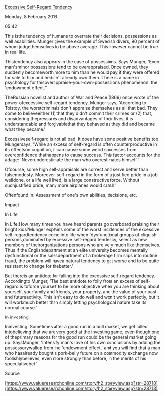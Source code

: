 [Excessive Self-Regard Tendency ](http://k2invest.blogspot.in/2016/01/excessive-self-regard-tendency.html)

Monday, 8 February 2016

05:42

This isthe tendency of humans to overrate their decisions, possessions as well asabilities. Munger gives the example of Swedish divers, 90 percent of whom judgethemselves to be above average. This however cannot be true in real life. 

Thistendency also appears in the case of possessions. Says Munger, 'Even man'sminor possessions tend to be overappraised. Once owned, they suddenly becomeworth more to him than he would pay if they were offered for sale to him and hedidn't already own them. There is a name in psychology for thisoverappraise-your-own-possessions phenomenon: the 'endowment effect.''

TheRussian novelist and author of War and Peace (1869) once wrote of the power ofexcessive self-regard tendency. Munger says, 'According to Tolstoy, the worstcriminals don't appraise themselves as all that bad. They come to believeeither (1) that they didn't commit their crimes or (2) that, considering thepressures and disadvantages of their lives, it is understandable and forgivablethat they behaved as they did and became what they became.'

Excessiveself-regard is not all bad. It does have some positive benefits too. Mungersays, 'While an excess of self-regard is often counterproductive in its effectson cognition, it can cause some weird successes from overconfidence thathappens to cause success. This factor accounts for the adage: 'Neverunderestimate the man who overestimates himself.'

Ofcourse, some high self-appraisals are correct and serve better than falsemodesty. Moreover, self-regard in the form of a justified pride in a job welldone, or a life well lived, is a large constructive force. Without suchjustified pride, many more airplanes would crash.' 

Oftenfound in: Assessment of one's own abilities, decisions, etc.

Impact 

In Life 

In Life:How many times you have heard parents go overboard praising their bright kids?Munger explains some of the worst incidences of the excessive self-regardtendency come into life when 'dysfunctional groups of cliquish persons,dominated by excessive self-regard tendency, select as new members of theirorganizations persons who are very much like themselves. Thus if the Englishdepartment at an elite university becomes mentally dysfunctional or the salesdepartment of a brokerage firm slips into routine fraud, the problem will havea natural tendency to get worse and to be quite resistant to change for thebetter.'

But thereis an antidote for falling into the excessive self-regard tendency. Accordingto Munger, 'The best antidote to folly from an excess of self-regard is toforce yourself to be more objective when you are thinking about yourself, yourfamily and friends, your property, and the value of your past and futureactivity. This isn't easy to do well and won't work perfectly, but it will workmuch better than simply letting psychological nature take its normal course.'

In investing 

Ininvesting: Sometimes after a good run in a bull market, we get lulled intobelieving that we are very good at the investing game, even though one of theprimary reasons for the good run could be the general market going up. SaysMunger, 'Intensify man's love of his own conclusions by adding the possessorywallop from the 'endowment effect,' and you will find that a man who hasalready bought a pork-belly future on a commodity exchange now foolishlybelieves, even more strongly than before, in the merits of his speculativebet.'

 

Source

[https://www.valueresearchonline.com/story/h2_storyview.asp?str=28718](https://www.valueresearchonline.com/story/h2_storyview.asp?str=28718)